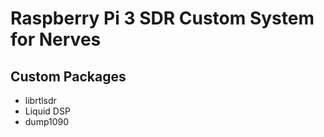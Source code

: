 # Raspberry Pi 3 SDR Custom System for Nerves
## Custom Packages
- librtlsdr
- Liquid DSP
- dump1090
